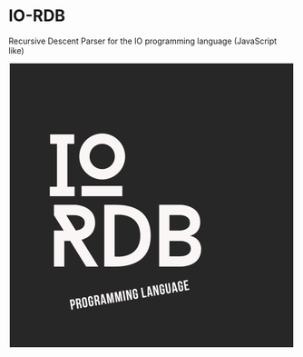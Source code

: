 # IO-RDB

Recursive Descent Parser for the IO programming language (JavaScript like)

<p align="center">
    <img src="logo.png" alt="IO-RDB" title="IO-RDB">
</p>
